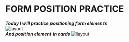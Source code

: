 # FORM POSITION PRACTICE
***Today I will practice positioning form elements***<br>
<img src="https://i.ibb.co/Swg086t/login.jpg" alt="layout"><br>
***And position element in cards***
<img src="https://i.ibb.co/tpGpJS5/Mac-Book-Pro-14-1.jpg" alt="layout"><br>

